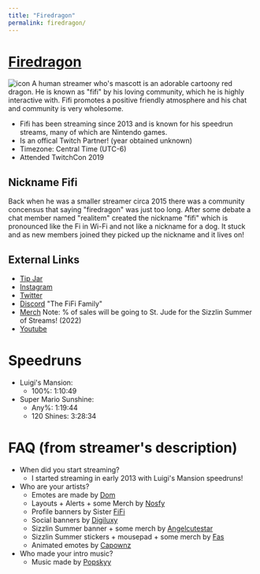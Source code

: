 ```yaml
---
title: "Firedragon"
permalink: firedragon/
---
```

# [Firedragon](https://www.twitch.tv/firedragon)
![icon](https://static-cdn.jtvnw.net/jtv_user_pictures/cb19808a-16a2-42c1-9ac3-dbd15fc8d54e-profile_image-70x70.png)
A human streamer who's mascott is an adorable cartoony red dragon. He is known as "fifi" by his loving community, which he is highly interactive with. Fifi promotes a positive friendly atmosphere and his chat and community is very wholesome. 

- Fifi has been streaming since 2013 and is known for his speedrun streams, many of which are Nintendo games.
- Is an offical Twitch Partner! (year obtained unknown)
- Timezone: Central Time (UTC-6)
- Attended TwitchCon 2019

## Nickname Fifi
Back when he was a smaller streamer circa 2015 there was a community concensus that saying "firedragon" was just too long. After some debate a chat member named "realitem" created the nickname "fifi" which is pronounced like the Fi in Wi-Fi and not like a nickname for a dog. It stuck and as new members joined they picked up the nickname and it lives on! 

## External Links
- [Tip Jar](https://streamelements.com/firedragon/tip)
- [Instagram](https://www.instagram.com/firedragon764)
- [Twitter](https://twitter.com/firedragon)
- [Discord](http://www.discord.gg/firedragon) "The FiFi Family"
- [Merch](https://designbyhumans.com/shop/firedragon/) Note: % of sales will be going to St. Jude for the Sizzlin Summer of Streams! (2022)
- [Youtube](https://www.youtube.com/channel/UCKD7dJgbKhDqeYAQs-CwDIw)

# Speedruns
- Luigi's Mansion:
	- 100%: 1:10:49
- Super Mario Sunshine:
    - Any%: 1:19:44
    - 120 Shines: 3:28:34

# FAQ (from streamer's description)
- When did you start streaming?
	- I started streaming in early 2013 with Luigi's Mansion speedruns!
- Who are your artists?
	- Emotes are made by [Dom](https://www.twitch.tv/domadness)
	- Layouts + Alerts + some Merch by [Nosfy](https://twitter.com/Nosfydesign)
	- Profile banners by Sister [FiFi](https://twitter.com/raifiondella)
	- Social banners by [Digiluxy](https://www.instagram.com/selenaswiftart)
	- Sizzlin Summer banner + some merch by [Angelcutestar](https://twitter.com/Angelrosestar)
	- Sizzlin Summer stickers + mousepad + some merch by [Fas](https://twitter.com/FaithInCrane)
	- Animated emotes by [Capownz](https://twitter.com/capownz)
- Who made your intro music?
	- Music made by [Popskyy](http://www.twitch.tv/popskyy)

